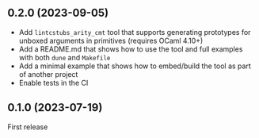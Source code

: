 ## 0.2.0 (2023-09-05)

* Add `lintcstubs_arity_cmt` tool that supports generating prototypes for unboxed arguments in primitives (requires OCaml 4.10+)
* Add a README.md that shows how to use the tool and full examples with both `dune` and `Makefile`
* Add a minimal example that shows how to embed/build the tool as part of another project
* Enable tests in the CI

## 0.1.0 (2023-07-19)

First release